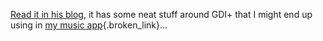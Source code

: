[Read it in his blog](http://addressof.com/blog/posts/282.aspx), it has some neat stuff around GDI+ that I might end up using in [my music app](http://www.duncanmackenzie.net/musicxp){.broken_link}...